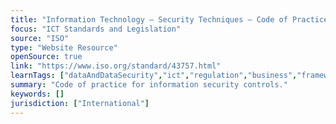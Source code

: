 ```yaml
---
title: "Information Technology — Security Techniques — Code of Practice for Information Security Controls"
focus: "ICT Standards and Legislation"
source: "ISO"
type: "Website Resource"
openSource: true
link: "https://www.iso.org/standard/43757.html"
learnTags: ["dataAndDataSecurity","ict","regulation","business","framework"]
summary: "Code of practice for information security controls."
keywords: []
jurisdiction: ["International"]
---
```

